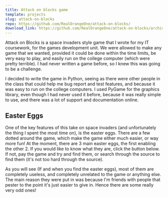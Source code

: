 ```yaml
---
title: Attack on blocks game
template: projects
slug: attack-on-blocks
repo: https://github.com/RealOrangeOne/attack-on-blocks/
download_link: https://github.com/RealOrangeOne/attack-on-blocks/archive/master.zip
---
```


Attack on Blocks is a space invaders style game that I wrote for my IT coursework, for the games development unit. We were allowed to make any game that we wanted, provided it could be done within the time limits, be very easy to play, and easily run on the college computer (which were pretty terrible). I had never written a game before, so I knew this was going to be a challenge.

I decided to write the game in Python, seeing as there were other people in the class that could help me bug report and test features, and because it was easy to run on the college computers. I used PyGame for the graphics library, even though I had never used it before, because it was really simple to use, and there was a lot of support and documentation online.

## Easter Eggs
One of the key features of this take on space invaders (and unfortunately the thing I spent the most time on), is the easter eggs. There are a few dotted around the game, which make the game either much easier, or way more fun! At the moment, there are 3 main easter eggs, the first enabling the other 2. If you would like to know what they are, click the button below. If not, pay the game and try and find them, or search through the source to find them (it's not too hard through the source).

As you will see (If and when you find the easter eggs), most of them are completely useless, and completely unrelated to the game or anything else. The main reason they were put in was because I'm friends with people that pester to the point it's just easier to give in. Hence there are some really very odd ones!

